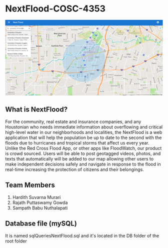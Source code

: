 # NextFlood-COSC-4353

![rootReadme](./.github/NextFlood.png)

## What is NextFlood?

For the community, real estate and insurance companies, and any Houstonian who needs immediate information about overflowing and critical high-level water in our neighborhoods and localities, the NextFlood is a web application that will help the population be up to date to the second with the floods due to hurricanes and tropical storms that affect us every year. Unlike the Red Cross Flood App, or other apps like FloodWatch, our product is crowd sourced. Users will be able to post geotagged videos, photos, and texts that automatically will be added to our map allowing other users to make independent decisions safely and navigate in response to the flood in real-time increasing the protection of citizens and their belongings.

## Team Members

1. Hardith Suvarna Murari
2. Rajath Puttaswamy Gowda
3. Sampath Babu Nuthalapati

## Database file (mySQL)

It is named sqlQueriesNextFlood.sql and it's located in the DB folder of the root folder

